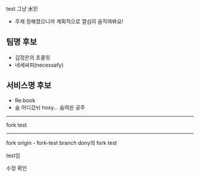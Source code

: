 test
그냥 水민

- 주제 정해졌으니까 계획적으로 열심히 움직여봐요!

## 팀명 후보

- 김정은의 초콜릿
- 네세싸피(necessafy)

## 서비스명 후보

- Re:book
- 숨 어디갔뉘 hoxy... 숨여쉰 공주

---

fork test

---

fork origin - fork-test branch
dony의 fork test

test임

수정 확인